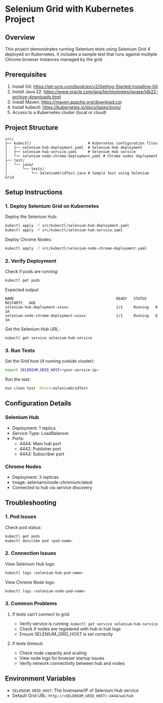 # Selenium Grid with Kubernetes Project

## Overview
This project demonstrates running Selenium tests using Selenium Grid 4 deployed on Kubernetes. It includes a sample test that runs against multiple Chrome browser instances managed by the grid.

## Prerequisites

1. Install Git: https://git-scm.com/book/en/v2/Getting-Started-Installing-Git
2. Install Java 22: https://www.oracle.com/java/technologies/javase/jdk22-archive-downloads.html
3. Install Maven: https://maven.apache.org/download.cgi
4. Install kubectl: https://kubernetes.io/docs/tasks/tools/
5. Access to a Kubernetes cluster (local or cloud)

## Project Structure

```
src/
├── kubectl/                          # Kubernetes configuration files
│   ├── selenium-hub-deployment.yaml  # Selenium Hub deployment
│   ├── selenium-hub-service.yaml     # Selenium Hub service
│   └── selenium-node-chrome-deployment.yaml # Chrome nodes deployment
├── test/
│   └── java/
│       └── tests/
│           └── SeleniumGridTest.java # Sample test using Selenium Grid
```

## Setup Instructions

### 1. Deploy Selenium Grid on Kubernetes

Deploy the Selenium Hub:
```sh
kubectl apply -f src/kubectl/selenium-hub-deployment.yaml
kubectl apply -f src/kubectl/selenium-hub-service.yaml
```

Deploy Chrome Nodes:
```sh
kubectl apply -f src/kubectl/selenium-node-chrome-deployment.yaml
```

### 2. Verify Deployment

Check if pods are running:
```sh
kubectl get pods
```

Expected output:
```
NAME                                               READY   STATUS    RESTARTS   AGE
selenium-hub-deployment-xxxxx                      1/1     Running   0          1m
selenium-node-chrome-deployment-xxxxx              1/1     Running   0          1m
```

Get the Selenium Hub URL:
```sh
kubectl get service selenium-hub-service
```

### 3. Run Tests

Set the Grid host (if running outside cluster):
```sh
export SELENIUM_GRID_HOST=<your-service-ip>
```

Run the test:
```sh
mvn clean test -Dtest=SeleniumGridTest
```

## Configuration Details

### Selenium Hub
- Deployment: 1 replica
- Service Type: LoadBalancer
- Ports:
  - 4444: Main hub port
  - 4442: Publisher port
  - 4443: Subscriber port

### Chrome Nodes
- Deployment: 3 replicas
- Image: seleniarm/node-chromium:latest
- Connected to hub via service discovery

## Troubleshooting

### 1. Pod Issues
Check pod status:
```sh
kubectl get pods
kubectl describe pod <pod-name>
```

### 2. Connection Issues
View Selenium Hub logs:
```sh
kubectl logs <selenium-hub-pod-name>
```

View Chrome Node logs:
```sh
kubectl logs <selenium-node-pod-name>
```

### 3. Common Problems

1. If tests can't connect to grid:
   - Verify service is running: `kubectl get service selenium-hub-service`
   - Check if nodes are registered with hub in hub logs
   - Ensure SELENIUM_GRID_HOST is set correctly

2. If tests timeout:
   - Check node capacity and scaling
   - View node logs for browser startup issues
   - Verify network connectivity between hub and nodes

## Environment Variables

- `SELENIUM_GRID_HOST`: The hostname/IP of Selenium Hub service
- Default Grid URL: `http://<SELENIUM_GRID_HOST>:4444/wd/hub`

